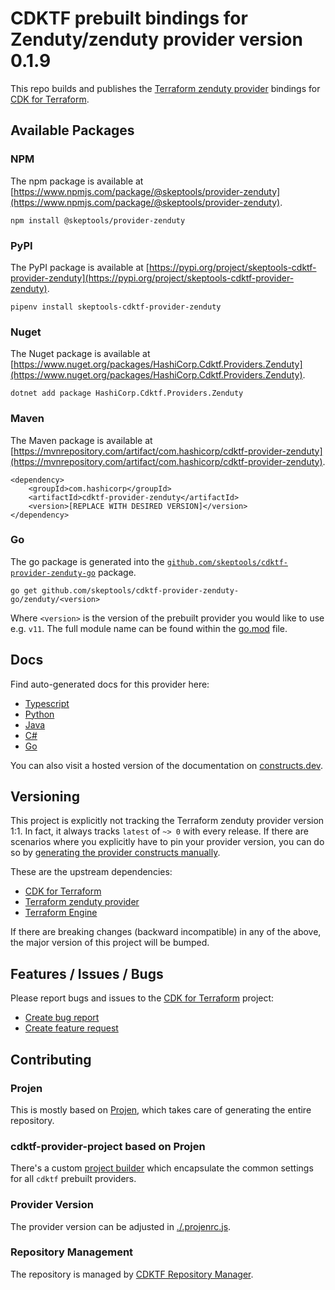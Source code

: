 
# CDKTF prebuilt bindings for Zenduty/zenduty provider version 0.1.9

This repo builds and publishes the [Terraform zenduty provider](https://registry.terraform.io/providers/Zenduty/zenduty/0.1.9/docs) bindings for [CDK for Terraform](https://cdk.tf).

## Available Packages

### NPM

The npm package is available at [https://www.npmjs.com/package/@skeptools/provider-zenduty](https://www.npmjs.com/package/@skeptools/provider-zenduty).

`npm install @skeptools/provider-zenduty`

### PyPI

The PyPI package is available at [https://pypi.org/project/skeptools-cdktf-provider-zenduty](https://pypi.org/project/skeptools-cdktf-provider-zenduty).

`pipenv install skeptools-cdktf-provider-zenduty`

### Nuget

The Nuget package is available at [https://www.nuget.org/packages/HashiCorp.Cdktf.Providers.Zenduty](https://www.nuget.org/packages/HashiCorp.Cdktf.Providers.Zenduty).

`dotnet add package HashiCorp.Cdktf.Providers.Zenduty`

### Maven

The Maven package is available at [https://mvnrepository.com/artifact/com.hashicorp/cdktf-provider-zenduty](https://mvnrepository.com/artifact/com.hashicorp/cdktf-provider-zenduty).

```
<dependency>
    <groupId>com.hashicorp</groupId>
    <artifactId>cdktf-provider-zenduty</artifactId>
    <version>[REPLACE WITH DESIRED VERSION]</version>
</dependency>
```

### Go

The go package is generated into the [`github.com/skeptools/cdktf-provider-zenduty-go`](https://github.com/skeptools/cdktf-provider-zenduty-go) package.

`go get github.com/skeptools/cdktf-provider-zenduty-go/zenduty/<version>`

Where `<version>` is the version of the prebuilt provider you would like to use e.g. `v11`. The full module name can be found
within the [go.mod](https://github.com/skeptools/cdktf-provider-zenduty-go/blob/main/zenduty/go.mod#L1) file.

## Docs

Find auto-generated docs for this provider here: 

- [Typescript](./docs/API.typescript.md)
- [Python](./docs/API.python.md)
- [Java](./docs/API.java.md)
- [C#](./docs/API.csharp.md)
- [Go](./docs/API.go.md)

You can also visit a hosted version of the documentation on [constructs.dev](https://constructs.dev/packages/@cdktf/provider-zenduty).

## Versioning

This project is explicitly not tracking the Terraform zenduty provider version 1:1. In fact, it always tracks `latest` of `~> 0` with every release. If there are scenarios where you explicitly have to pin your provider version, you can do so by [generating the provider constructs manually](https://cdk.tf/imports).

These are the upstream dependencies:

- [CDK for Terraform](https://cdk.tf)
- [Terraform zenduty provider](https://registry.terraform.io/providers/Zenduty/zenduty/0.1.9)
- [Terraform Engine](https://terraform.io)

If there are breaking changes (backward incompatible) in any of the above, the major version of this project will be bumped.

## Features / Issues / Bugs

Please report bugs and issues to the [CDK for Terraform](https://cdk.tf) project:

- [Create bug report](https://cdk.tf/bug)
- [Create feature request](https://cdk.tf/feature)

## Contributing

### Projen

This is mostly based on [Projen](https://github.com/projen/projen), which takes care of generating the entire repository.

### cdktf-provider-project based on Projen

There's a custom [project builder](https://github.com/cdktf/cdktf-provider-project) which encapsulate the common settings for all `cdktf` prebuilt providers.

### Provider Version

The provider version can be adjusted in [./.projenrc.js](./.projenrc.js).

### Repository Management

The repository is managed by [CDKTF Repository Manager](https://github.com/cdktf/cdktf-repository-manager/).
